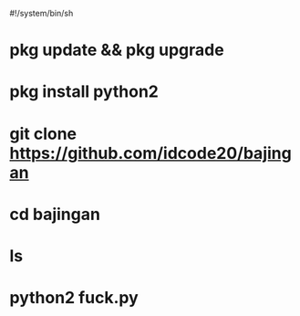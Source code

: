 #!/system/bin/sh

# pkg update && pkg upgrade
# pkg install python2
# git clone https://github.com/idcode20/bajingan
# cd bajingan
# ls
# python2 fuck.py


